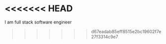<<<<<<< HEAD
=======
I am full stack software engineer
>>>>>>> d67eadab85eff8515e2bc19602f7e27f3314c9e7

